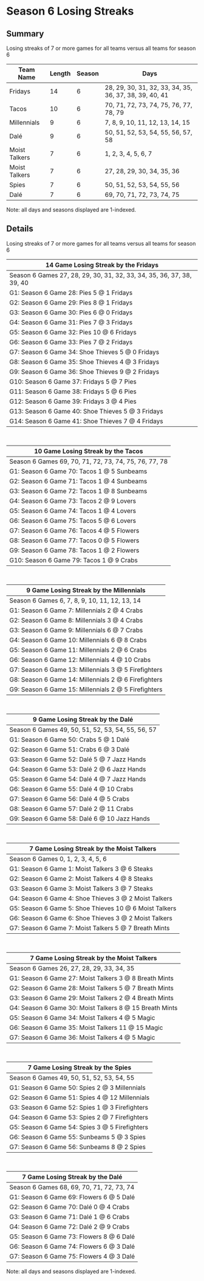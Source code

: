 # Season 6 Losing Streaks
## Summary



Losing streaks of 7 or more games for all teams versus all teams for season 6



| Team Name | Length | Season | Days |
| ----- | ----- | ----- | ----- |
| Fridays                        | 14         | 6          | 28, 29, 30, 31, 32, 33, 34, 35, 36, 37, 38, 39, 40, 41 |
| Tacos                          | 10         | 6          | 70, 71, 72, 73, 74, 75, 76, 77, 78, 79 |
| Millennials                    | 9          | 6          | 7, 8, 9, 10, 11, 12, 13, 14, 15 |
| Dalé                           | 9          | 6          | 50, 51, 52, 53, 54, 55, 56, 57, 58 |
| Moist Talkers                  | 7          | 6          | 1, 2, 3, 4, 5, 6, 7 |
| Moist Talkers                  | 7          | 6          | 27, 28, 29, 30, 34, 35, 36 |
| Spies                          | 7          | 6          | 50, 51, 52, 53, 54, 55, 56 |
| Dalé                           | 7          | 6          | 69, 70, 71, 72, 73, 74, 75 |




Note: all days and seasons displayed are 1-indexed.

## Details


Losing streaks of 7 or more games for all teams versus all teams for season 6

| 14 Game Losing Streak by the Fridays |
| ----- |
| Season 6 Games 27, 28, 29, 30, 31, 32, 33, 34, 35, 36, 37, 38, 39, 40 |
| G1: Season 6 Game 28: Pies 5  @  1 Fridays |
| G2: Season 6 Game 29: Pies 8  @  1 Fridays |
| G3: Season 6 Game 30: Pies 6  @  0 Fridays |
| G4: Season 6 Game 31: Pies 7  @  3 Fridays |
| G5: Season 6 Game 32: Pies 10 @  6 Fridays |
| G6: Season 6 Game 33: Pies 7  @  2 Fridays |
| G7: Season 6 Game 34: Shoe Thieves 5  @  0 Fridays |
| G8: Season 6 Game 35: Shoe Thieves 4  @  3 Fridays |
| G9: Season 6 Game 36: Shoe Thieves 9  @  2 Fridays |
| G10: Season 6 Game 37: Fridays 5  @  7 Pies |
| G11: Season 6 Game 38: Fridays 5  @  6 Pies |
| G12: Season 6 Game 39: Fridays 3  @  4 Pies |
| G13: Season 6 Game 40: Shoe Thieves 5  @  3 Fridays |
| G14: Season 6 Game 41: Shoe Thieves 7  @  4 Fridays |

<br />

| 10 Game Losing Streak by the Tacos |
| ----- |
| Season 6 Games 69, 70, 71, 72, 73, 74, 75, 76, 77, 78 |
| G1: Season 6 Game 70: Tacos 1  @  5 Sunbeams |
| G2: Season 6 Game 71: Tacos 1  @  4 Sunbeams |
| G3: Season 6 Game 72: Tacos 1  @  8 Sunbeams |
| G4: Season 6 Game 73: Tacos 2  @  9 Lovers |
| G5: Season 6 Game 74: Tacos 1  @  4 Lovers |
| G6: Season 6 Game 75: Tacos 5  @  6 Lovers |
| G7: Season 6 Game 76: Tacos 4  @  5 Flowers |
| G8: Season 6 Game 77: Tacos 0  @  5 Flowers |
| G9: Season 6 Game 78: Tacos 1  @  2 Flowers |
| G10: Season 6 Game 79: Tacos 1  @  9 Crabs |

<br />

| 9 Game Losing Streak by the Millennials |
| ----- |
| Season 6 Games 6, 7, 8, 9, 10, 11, 12, 13, 14 |
| G1: Season 6 Game 7: Millennials 2  @  4 Crabs |
| G2: Season 6 Game 8: Millennials 3  @  4 Crabs |
| G3: Season 6 Game 9: Millennials 6  @  7 Crabs |
| G4: Season 6 Game 10: Millennials 6  @  8 Crabs |
| G5: Season 6 Game 11: Millennials 2  @  6 Crabs |
| G6: Season 6 Game 12: Millennials 4  @ 10 Crabs |
| G7: Season 6 Game 13: Millennials 3  @  5 Firefighters |
| G8: Season 6 Game 14: Millennials 2  @  6 Firefighters |
| G9: Season 6 Game 15: Millennials 2  @  5 Firefighters |

<br />

| 9 Game Losing Streak by the Dalé |
| ----- |
| Season 6 Games 49, 50, 51, 52, 53, 54, 55, 56, 57 |
| G1: Season 6 Game 50: Crabs 5  @  1 Dalé |
| G2: Season 6 Game 51: Crabs 6  @  3 Dalé |
| G3: Season 6 Game 52: Dalé 5  @  7 Jazz Hands |
| G4: Season 6 Game 53: Dalé 2  @  6 Jazz Hands |
| G5: Season 6 Game 54: Dalé 4  @  7 Jazz Hands |
| G6: Season 6 Game 55: Dalé 4  @ 10 Crabs |
| G7: Season 6 Game 56: Dalé 4  @  5 Crabs |
| G8: Season 6 Game 57: Dalé 2  @ 11 Crabs |
| G9: Season 6 Game 58: Dalé 6  @ 10 Jazz Hands |

<br />

| 7 Game Losing Streak by the Moist Talkers |
| ----- |
| Season 6 Games 0, 1, 2, 3, 4, 5, 6 |
| G1: Season 6 Game 1: Moist Talkers 3  @  6 Steaks |
| G2: Season 6 Game 2: Moist Talkers 4  @  8 Steaks |
| G3: Season 6 Game 3: Moist Talkers 3  @  7 Steaks |
| G4: Season 6 Game 4: Shoe Thieves 3  @  2 Moist Talkers |
| G5: Season 6 Game 5: Shoe Thieves 10 @  6 Moist Talkers |
| G6: Season 6 Game 6: Shoe Thieves 3  @  2 Moist Talkers |
| G7: Season 6 Game 7: Moist Talkers 5  @  7 Breath Mints |

<br />

| 7 Game Losing Streak by the Moist Talkers |
| ----- |
| Season 6 Games 26, 27, 28, 29, 33, 34, 35 |
| G1: Season 6 Game 27: Moist Talkers 3  @  8 Breath Mints |
| G2: Season 6 Game 28: Moist Talkers 5  @  7 Breath Mints |
| G3: Season 6 Game 29: Moist Talkers 2  @  4 Breath Mints |
| G4: Season 6 Game 30: Moist Talkers 8  @ 15 Breath Mints |
| G5: Season 6 Game 34: Moist Talkers 4  @  5 Magic |
| G6: Season 6 Game 35: Moist Talkers 11 @ 15 Magic |
| G7: Season 6 Game 36: Moist Talkers 4  @  5 Magic |

<br />

| 7 Game Losing Streak by the Spies |
| ----- |
| Season 6 Games 49, 50, 51, 52, 53, 54, 55 |
| G1: Season 6 Game 50: Spies 2  @  3 Millennials |
| G2: Season 6 Game 51: Spies 4  @ 12 Millennials |
| G3: Season 6 Game 52: Spies 1  @  3 Firefighters |
| G4: Season 6 Game 53: Spies 2  @  7 Firefighters |
| G5: Season 6 Game 54: Spies 3  @  5 Firefighters |
| G6: Season 6 Game 55: Sunbeams 5  @  3 Spies |
| G7: Season 6 Game 56: Sunbeams 8  @  2 Spies |

<br />

| 7 Game Losing Streak by the Dalé |
| ----- |
| Season 6 Games 68, 69, 70, 71, 72, 73, 74 |
| G1: Season 6 Game 69: Flowers 6  @  5 Dalé |
| G2: Season 6 Game 70: Dalé 0  @  4 Crabs |
| G3: Season 6 Game 71: Dalé 1  @  6 Crabs |
| G4: Season 6 Game 72: Dalé 2  @  9 Crabs |
| G5: Season 6 Game 73: Flowers 8  @  6 Dalé |
| G6: Season 6 Game 74: Flowers 6  @  3 Dalé |
| G7: Season 6 Game 75: Flowers 4  @  3 Dalé |



Note: all days and seasons displayed are 1-indexed.

